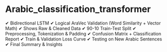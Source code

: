 # Arabic_classification_transformer
✔ Bidirectional LSTM 
✔ Logical AraVec Validation (Word Similarity + Vector Math) 
✔ Shows Raw &amp; Cleaned Data
✔ 90-10 Train-Test Split 
✔ Preprocessing, Tokenization &amp; Padding 
✔ Confusion Matrix + Classification Report 
✔ Train &amp; Validation Loss Curve 
✔ Testing on New Arabic Sentences 
✔ Final Summary &amp; Insights 

